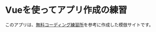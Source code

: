 # Vueを使ってアプリ作成の練習  
このアプリは、[無料コーディング練習所](https://webdesigner-go.com/coding-practice/)を参考に作成した模倣サイトです。 
